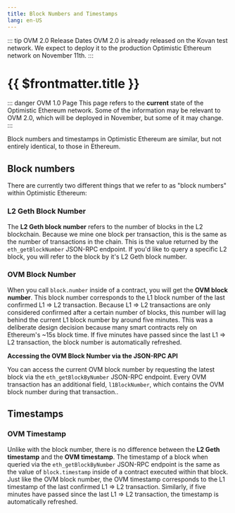 ```yaml
---
title: Block Numbers and Timestamps
lang: en-US
---
```


::: tip OVM 2.0 Release Dates
OVM 2.0 is already released on the Kovan test network.
We expect to deploy it to the production Optimistic Ethereum network on November 11th.
:::


# {{ $frontmatter.title }}

::: danger OVM 1.0 Page
This page refers to the **current** state of the Optimistic Ethereum
network. Some of the information may be relevant to OVM 2.0, which will
be deployed in November, but some of it may change.
:::

Block numbers and timestamps in Optimistic Ethereum are similar, but not entirely identical, to those in Ethereum.

## Block numbers

There are currently two different things that we refer to as "block numbers" within Optimistic Ethereum:

### L2 Geth Block Number

The **L2 Geth block number** refers to the number of blocks in the L2 blockchain.
Because we mine one block per transaction, this is the same as the number of transactions in the chain.
This is the value returned by the `eth_getBlockNumber` JSON-RPC endpoint.
If you'd like to query a specific L2 block, you will refer to the block by it's L2 Geth block number.

### OVM Block Number

When you call `block.number` inside of a contract, you will get the **OVM block number**.
This block number corresponds to the L1 block number of the last confirmed L1 ⇒ L2 transaction.
Because L1 ⇒ L2 transactions are only considered confirmed after a certain number of blocks, this number will lag behind the current L1 block number by around five minutes.
This was a deliberate design decision because many smart contracts rely on Ethereum's ~15s block time.
If five minutes have passed since the last L1 ⇒ L2 transaction, the block number is automatically refreshed.

**Accessing the OVM Block Number via the JSON-RPC API**

You can access the current OVM block number by requesting the latest block via the `eth_getBlockByNumber` JSON-RPC endpoint.
Every OVM transaction has an additional field, `l1BlockNumber`, which contains the OVM block number during that transaction..

## Timestamps

### OVM Timestamp

Unlike with the block number, there is no difference between the **L2 Geth timestamp** and the **OVM timestamp**.
The timestamp of a block when queried via the `eth_getBlockByNumber` JSON-RPC endpoint is the same as the value of `block.timestamp` inside of a contract executed within that block.
Just like the OVM block number, the OVM timestamp corresponds to the L1 timestamp of the last confirmed L1 ⇒ L2 transaction.
Similarly, if five minutes have passed since the last L1 ⇒ L2 transaction, the timestamp is automatically refreshed.
